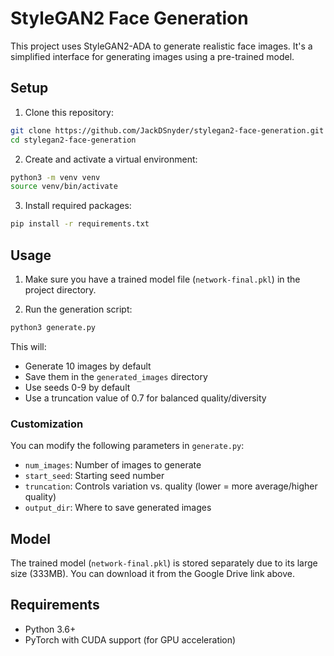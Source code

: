 # StyleGAN2 Face Generation

This project uses StyleGAN2-ADA to generate realistic face images. It's a simplified interface for generating images using a pre-trained model.

## Setup

1. Clone this repository:
```bash
git clone https://github.com/JackDSnyder/stylegan2-face-generation.git
cd stylegan2-face-generation
```

2. Create and activate a virtual environment:
```bash
python3 -m venv venv
source venv/bin/activate
```

3. Install required packages:
```bash
pip install -r requirements.txt
```

## Usage

1. Make sure you have a trained model file (`network-final.pkl`) in the project directory.

2. Run the generation script:
```bash
python3 generate.py
```

This will:
- Generate 10 images by default
- Save them in the `generated_images` directory
- Use seeds 0-9 by default
- Use a truncation value of 0.7 for balanced quality/diversity

### Customization

You can modify the following parameters in `generate.py`:
- `num_images`: Number of images to generate
- `start_seed`: Starting seed number
- `truncation`: Controls variation vs. quality (lower = more average/higher quality)
- `output_dir`: Where to save generated images

## Model

The trained model (`network-final.pkl`) is stored separately due to its large size (333MB). You can download it from the Google Drive link above.

## Requirements

- Python 3.6+
- PyTorch with CUDA support (for GPU acceleration) 